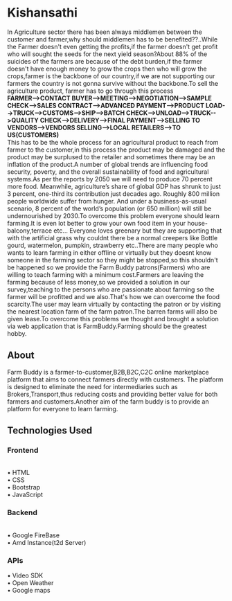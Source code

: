  <h1>Kishansathi<br></h1>
 
In Agriculture sector there has been always middlemen between the customer and farmer,why should middlemen has to be benefited??..While the Farmer doesn't even getting the profits,if the farmer doesn't get profit who will sought the seeds for the next yield season?About 88% of the suicides of the farmers are because of the debt burden,if the farmer doesn't have enough money to grow the crops then who will grow the crops,farmer is the backbone of our country,if we are not supporting our farmers the country is not gonna survive without the backbone.To sell the agriculture product, farmer has to go through this process <br><b>FARMER-->CONTACT BUYER-->MEETING-->NEGOTIATION-->SAMPLE CHECK-->SALES CONTRACT-->ADVANCED PAYMENT-->PRODUCT LOAD-->TRUCK-->CUSTOMS-->SHIP-->BATCH CHECK-->UNLOAD-->TRUCK-->QUALITY CHECK-->DELIVERY-->FINAL PAYMENT-->SELLING TO VENDORS-->VENDORS SELLING-->LOCAL RETAILERS-->TO US(CUSTOMERS)</b><br>This has to be the whole process for an agricultural product to reach from farmer to the customer,in this process the product may be damaged and the product may be surplused to the retailer and sometimes there may be an inflation of the product.A number of global trends are influencing food security, poverty, and the overall sustainability of food and agricultural systems.As per the reports by 2050 we will need to produce 70 percent more food. Meanwhile, agriculture’s share of global GDP has shrunk to just 3 percent, one-third its contribution just decades ago. Roughly 800 million people worldwide suffer from hunger. And under a business-as-usual scenario, 8 percent of the world’s population (or 650 million) will still be undernourished by 2030.To overcome this problem everyone should learn farming.It is even lot better to grow your own food item in your house-balcony,terrace etc... Everyone loves greenary but they are supporting that with the artificial grass why couldnt there be a normal creepers like Bottle gourd, watermelon, pumpkin, strawberry etc..There are many people who wants to learn farming in either offline or virtually but they doesnt know someone in the farming sector so they might be stopped,so this shouldn't be happened so we provide the Farm Buddy patrons(Farmers) who are willing to teach farming with a minimum cost.Farmers are leaving the farming because of less money,so we provided a solution in our survey,teaching to the persons who are passionate about farming so the farmer will be profitted and we also.That's how we can overcome the food scarcity.The user may learn virtually by contacting the patron or by visiting the nearest location farm of the farm patron.The barren farms will also be given lease.To overcome this problems we thought and brought a solution via web application that is FarmBuddy.Farming should be the greatest hobby.
<h2>About</h2>
Farm Buddy is a farmer-to-customer,B2B,B2C,C2C online marketplace platform that aims to connect farmers directly with customers. The platform is designed to eliminate the need for intermediaries such as Brokers,Transport,thus reducing costs and providing better value for both farmers and customers.Another aim of the farm buddy is to provide an platform for everyone to learn farming.
<h2>Technologies Used</h2>
<h3>Frontend</h3><br>
•	HTML<br>
•	CSS<br>
•	Bootstrap<br>
•	JavaScript<br>
<h3>Backend</h3><br>
•	Google FireBase<br>
•	Amd Instance(t2d Server)<br>
<h3>APIs</h3>
•	Video SDK<br>
•	Open Weather<br>
•	Google maps<br>
